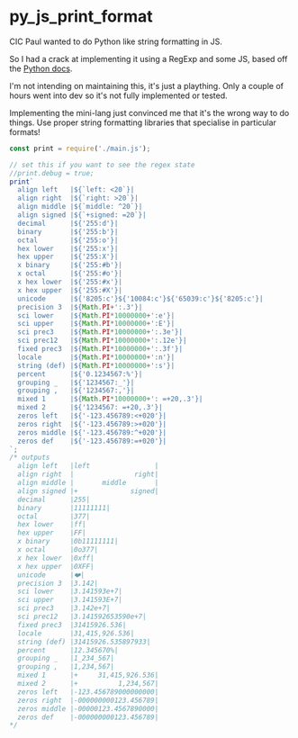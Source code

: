 # py_js_print_format

CIC Paul wanted to do Python like string formatting in JS.

So I had a crack at implementing it using a RegExp and some JS, based off the [Python docs](https://docs.python.org/3/library/string.html#formatspec).

I'm not intending on maintaining this, it's just a plaything. Only a couple of hours went into dev so it's not fully implemented or tested.

Implementing the mini-lang just convinced me that it's the wrong way to do things. Use proper string formatting libraries that specialise in particular formats!

```javascript
const print = require('./main.js');

// set this if you want to see the regex state
//print.debug = true;
print`
  align left   |${`left: <20`}|
  align right  |${`right: >20`}|
  align middle |${`middle: ^20`}|
  align signed |${`+signed: =20`}|
  decimal      |${'255:d'}|
  binary       |${'255:b'}|
  octal        |${'255:o'}|
  hex lower    |${'255:x'}|
  hex upper    |${'255:X'}|
  x binary     |${'255:#b'}|
  x octal      |${'255:#o'}|
  x hex lower  |${'255:#x'}|
  x hex upper  |${'255:#X'}|
  unicode      |${'8205:c'}${'10084:c'}${'65039:c'}${'8205:c'}|
  precision 3  |${Math.PI+':.3'}|
  sci lower    |${Math.PI*10000000+':e'}|
  sci upper    |${Math.PI*10000000+':E'}|
  sci prec3    |${Math.PI*10000000+':.3e'}|
  sci prec12   |${Math.PI*10000000+':.12e'}|
  fixed prec3  |${Math.PI*10000000+':.3f'}|
  locale       |${Math.PI*10000000+':n'}|
  string (def) |${Math.PI*10000000+':s'}|
  percent      |${'0.1234567:%'}|
  grouping _   |${'1234567:_'}|
  grouping ,   |${'1234567:,'}|
  mixed 1      |${Math.PI*10000000+': =+20,.3'}|
  mixed 2      |${'1234567: =+20,.3'}|
  zeros left   |${'-123.456789:<+020'}|
  zeros right  |${'-123.456789:>+020'}|
  zeros middle |${'-123.456789:^+020'}|
  zeros def    |${'-123.456789:=+020'}|
`;
/* outputs
  align left   |left                |
  align right  |               right|
  align middle |       middle       |
  align signed |+             signed|
  decimal      |255|
  binary       |11111111|
  octal        |377|
  hex lower    |ff|
  hex upper    |FF|
  x binary     |0b11111111|
  x octal      |0o377|
  x hex lower  |0xff|
  x hex upper  |0XFF|
  unicode      |‍❤️‍|
  precision 3  |3.142|
  sci lower    |3.141593e+7|
  sci upper    |3.141593E+7|
  sci prec3    |3.142e+7|
  sci prec12   |3.141592653590e+7|
  fixed prec3  |31415926.536|
  locale       |31,415,926.536|
  string (def) |31415926.535897933|
  percent      |12.345670%|
  grouping _   |1_234_567|
  grouping ,   |1,234,567|
  mixed 1      |+     31,415,926.536|
  mixed 2      |+          1,234,567|
  zeros left   |-123.456789000000000|
  zeros right  |-000000000123.456789|
  zeros middle |-00000123.4567890000|
  zeros def    |-000000000123.456789|
*/
```
